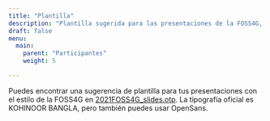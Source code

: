 ```yaml
---
title: "Plantilla"
description: "Plantilla sugerida para las presentaciones de la FOSS4G, el evento geospacial internacional más importante del año."
draft: false
menu:
  main:
    parent: "Participantes"
    weight: 5

---
```


Puedes encontrar una sugerencia de plantilla para tus presentaciones con el estilo de la FOSS4G en [2021FOSS4G_slides.otp](https://2021.foss4g.org/documents/2021FOSS4G_slides.otp). La tipografía oficial es KOHINOOR BANGLA, pero también puedes usar OpenSans.
